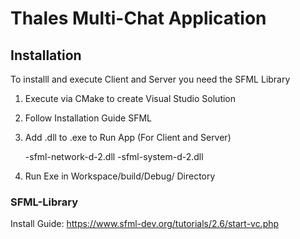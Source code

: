# Thales Multi-Chat Application



## Installation

To installl and execute Client and Server you need the SFML Library

1. Execute via CMake to create Visual Studio Solution 
2. Follow Installation Guide SFML
3. Add .dll to .exe to Run App (For Client and Server)

	-sfml-network-d-2.dll
	-sfml-system-d-2.dll
4. Run Exe in Workspace/build/Debug/ Directory   

### SFML-Library

Install Guide:
https://www.sfml-dev.org/tutorials/2.6/start-vc.php